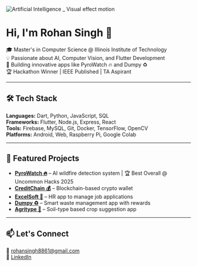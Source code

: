 ![Artificial Intelligence _ Visual effect motion](https://github.com/user-attachments/assets/ff1723d3-38af-41fb-86d6-e13d5de215d6)


# Hi, I'm Rohan Singh 👋

🎓 Master's in Computer Science @ Illinois Institute of Technology  
💡 Passionate about AI, Computer Vision, and Flutter Development  
🚀 Building innovative apps like PyroWatch 🔥 and Dumpy ♻️  
🏆 Hackathon Winner | IEEE Published | TA Aspirant

---

## 🛠️ Tech Stack

**Languages:** Dart, Python, JavaScript, SQL  
**Frameworks:** Flutter, Node.js, Express, React  
**Tools:** Firebase, MySQL, Git, Docker, TensorFlow, OpenCV  
**Platforms:** Android, Web, Raspberry Pi, Google Colab

---

## 🚀 Featured Projects

- **[PyroWatch 🔥](https://github.com/RohanSinghR/PyroWatch-From-first-spark-to-first-response)** – AI wildfire detection system | 🏆 Best Overall @ Uncommon Hacks 2025  
- **[CreditChain 💰](https://github.com/RohanSinghR/Credit_Chain)** – Blockchain-based crypto wallet  
- **[ExcelSoft 👥](https://github.com/RohanSinghR/hackerrupt22)** – HR app to manage job applications  
- **[Dumpy ♻️](https://github.com/RohanSinghR/Dumpy-A-waste-management-application)** – Smart waste management app with rewards  
- **[Agritype 🌾](https://github.com/RohanSinghR/agritype1)** – Soil-type based crop suggestion app

---

## 📫 Let's Connect

📧 rohansingh8861@gmail.com  
🔗 [LinkedIn](https://www.linkedin.com/in/rohan-singh136/) 


